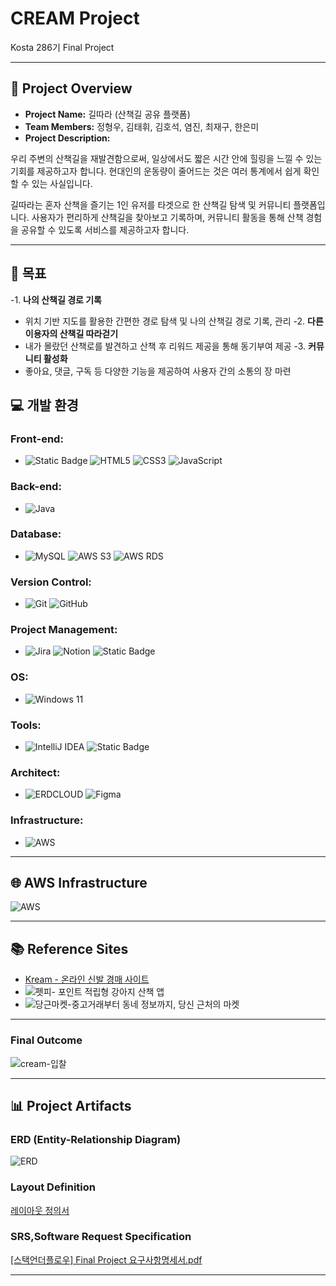 # CREAM Project

Kosta 286기 Final Project  

---

## 📑 Project Overview
- **Project Name:** 길따라 (산책길 공유 플랫폼)  
- **Team Members:** 정형우, 김태휘, 김호석, 염진, 최재구, 한은미
- **Project Description:**
  
우리 주변의 산책길을 재발견함으로써, 일상에서도 짧은 시간 안에 힐링을 느낄 수 있는 기회를 제공하고자 합니다. 현대인의 운동량이 줄어드는 것은 여러 통계에서 쉽게 확인할 수 있는 사실입니다.

길따라는 혼자 산책을 즐기는 1인 유저를 타겟으로 한 산책길 탐색 및 커뮤니티 플랫폼입니다. 사용자가 편리하게 산책길을 찾아보고 기록하며, 커뮤니티 활동을 통해 산책 경험을 공유할 수 있도록 서비스를 제공하고자 합니다.

---
## 🚩 목표
-1. **나의 산책길 경로 기록**
- 위치 기반 지도를 활용한 간편한 경로 탐색 및 나의 산책길 경로 기록, 관리
-2. **다른 이용자의 산책길 따라걷기**
- 내가 몰랐던 산책로를 발견하고 산책 후 리워드 제공을 통해 동기부여 제공
-3. **커뮤니티 활성화**
- 좋아요, 댓글, 구독 등 다양한 기능을 제공하여 사용자 간의 소통의 장 마련

## 💻 개발 환경

### Front-end:
- ![Static Badge](https://img.shields.io/badge/JSP%26Servlet-000000?style=for-the-badge) ![HTML5](https://img.shields.io/badge/html5-%23E34F26?style=for-the-badge&logo=html5&logoColor=white)
![CSS3](https://img.shields.io/badge/css3-%231572B6?style=for-the-badge&logo=css3) ![JavaScript](https://img.shields.io/badge/javascript-black?style=for-the-badge&logo=javascript&logoColor=%23F7DF1E)

### Back-end:
- ![Java](https://img.shields.io/badge/java-%23e14a3a?style=for-the-badge)

### Database:
- ![MySQL](https://img.shields.io/badge/mysql-%234479A1?style=for-the-badge&logo=mysql&logoColor=white)
![AWS S3](https://img.shields.io/badge/s3-%23569A31?style=for-the-badge&logo=amazons3&logoColor=white)
![AWS RDS](https://img.shields.io/badge/rds-%23527FFF?style=for-the-badge&logo=amazonrds&logoColor=white)

### Version Control:
- ![Git](https://img.shields.io/badge/git-%23F05032?style=for-the-badge&logo=git&logoColor=white)
![GitHub](https://img.shields.io/badge/github-%23181717?style=for-the-badge&logo=github)

### Project Management:
- ![Jira](https://img.shields.io/badge/jira-%230052CC?style=for-the-badge&logo=jira)
![Notion](https://img.shields.io/badge/notion-%23000000?style=for-the-badge&logo=notion)
![Static Badge](https://img.shields.io/badge/slack-%234A154B?style=for-the-badge&logo=slack)

### OS:
- ![Windows 11](https://img.shields.io/badge/window11-blue?style=for-the-badge)

### Tools:
- ![IntelliJ IDEA](https://img.shields.io/badge/intellij-%23000000?style=for-the-badge&logo=intellijidea)
![Static Badge](https://img.shields.io/badge/eclipseide-%232C2255?style=for-the-badge&logo=eclipseide)


### Architect:
- ![ERDCLOUD](https://img.shields.io/badge/ERDCLOUD-black?style=for-the-badge&logo=icloud&logoColor=white)
![Figma](https://img.shields.io/badge/figma-%23F24E1E?style=for-the-badge&logo=figma&logoColor=white)

### Infrastructure:
- ![AWS](https://img.shields.io/badge/AWS-%23232F3E?style=for-the-badge&logo=amazonwebservices&logoColor=white)

---

## 🌐 AWS Infrastructure  
![AWS](https://github.com/user-attachments/assets/32dc947a-6639-4669-9aeb-3133fcbef338)

---

## 📚 Reference Sites  
- [Kream - 온라인 신발 경매 사이트](https://kream.co.kr/?airbridge_referrer=airbridge%3Dtrue%26event_uuid%3D0106418e-3582-4c15-928a-db6ebf741b10%26client_id%3Dbd892dce-96f7-456d-ba38-dc2939f41974%26referrer_timestamp%3D1734504220330%26channel%3Dnaver.searchad%26campaign%3DBS%26ad_group%3DPC_241216_2%26ad_creative%3DPC_241216_2_homelink%26term%3DKREAM%26sub_id%3D3&utm_source=naver.searchad&utm_campaign=BS&utm_medium=3&utm_term=KREAM&channel=naver.searchad&campaign=BS&ad_group=PC_241216_2&ad_creative=PC_241216_2_homelink&term=KREAM&sub_id=3&n_media=27758&n_query=KREAM&n_rank=1&n_ad_group=grp-a001-04-000000041246956&n_ad=nad-a001-04-000000339143353&n_keyword_id=nkw-a001-04-000006110978940&n_keyword=KREAM&n_campaign_type=4&n_contract=tct-a001-04-000000000993819&n_ad_group_type=5&NaPm=ct%3Dm4tj11ls%7Cci%3D0A00000qpQ9BK-33bLok%7Ctr%3Dbrnd%7Chk%3Df393f781f10e1ba57d1be2c11f2362e22c88a6cd%7Cnacn%3DbjXwBUwoDRnQ)
- ![펫피- 포인트 적립형 강아지 산책 앱](https://www.petp.kr/)
- ![당근마켓-중고거래부터 동네 정보까지, 당신 근처의 마켓](https://www.daangn.com/kr)
---

### Final Outcome  
![cream-입찰](https://github.com/user-attachments/assets/023ce291-60da-4df7-8cb2-b8c30d053b93)


---

## 📊 Project Artifacts

### ERD (Entity-Relationship Diagram)  
![ERD](https://github.com/user-attachments/assets/87bd1928-d508-48ff-974d-2602428efa57)

### Layout Definition  

[레이아웃 정의서](https://www.figma.com/design/nCyCKo568Sx0qHetEk0MCe/Cream?node-id=0-1&p=f&t=g0DRtKQQK5wVMyxF-0)

### SRS,Software Request Specification  

[[스택언더플로우] Final Project 요구사항명세서.pdf](https://github.com/user-attachments/files/18191679/Final.Project.pdf)


---

